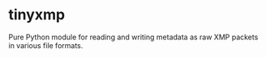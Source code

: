 tinyxmp
=======

Pure Python module for reading and writing metadata as raw XMP packets in various file formats.
